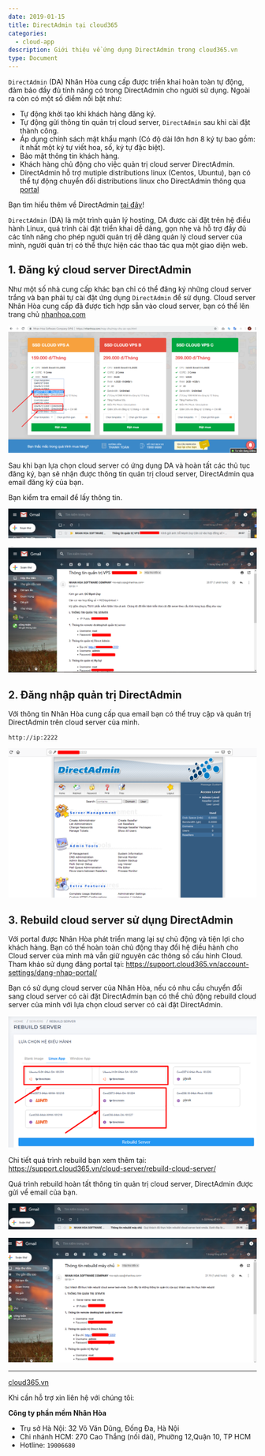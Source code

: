 ```yaml
---
date: 2019-01-15
title: DirectAdmin tại cloud365
categories:
  - cloud-app
description: Giới thiệu về ứng dụng DirectAdmin trong cloud365.vn
type: Document
---
```


`DirectAdmin` (DA) Nhân Hòa cung cấp được triển khai hoàn toàn tự động, đảm bảo đầy đủ tính năng có trong DirectAdmin cho người sử dụng. Ngoài ra còn có một số điểm nổi bật như:

+ Tự động khởi tạo khi khách hàng đăng ký.
+ Tự động gửi thông tin quản trị cloud server, `DirectAdmin` sau khi cài đặt thành công.
+ Áp dụng chính sách mật khẩu mạnh (Có độ dài lớn hơn 8 ký tự bao gồm: ít nhất một ký tự viết hoa, số, ký tự đặc biệt).
+ Bảo mật thông tin khách hàng.
+ Khách hàng chủ động cho việc quản trị cloud server DirectAdmin.
+ DirectAdmin hỗ trợ mutiple distributions linux (Centos, Ubuntu), bạn có thể tự động chuyển đổi distributions linux cho DirectAdmin thông qua [portal](https://support.cloud365.vn/account-settings/dang-nhap-portal/)

Bạn tìm hiểu thêm về DirectAdmin [tại đây](https://support.cloud365.vn/cloud-app/direct-admin-trong-cloud-server/)!

`DirectAdmin` (DA) là một trình quản lý hosting, DA được cài đặt trên hệ điều hành Linux, quá trình cài đặt triển khai dễ dàng, gọn nhẹ và hỗ trợ đầy đủ các tính năng cho phép người quản trị dễ dàng quản lý cloud server của mình, người quản trị có thể thực hiện các thao tác qua một giao diện web.

## 1. Đăng ký cloud server DirectAdmin

Như một số nhà cung cấp khác bạn chỉ có thể đăng ký những cloud server trắng và bạn phải tự cài đặt ứng dụng `DirectAdmin` để sử dụng. Cloud server Nhân Hòa cung cấp đã được tích hợp sẵn vào cloud server, bạn có thể lên trang chủ [nhanhoa.com](https://nhanhoa.com/)

![](/images/img-da-cloud365/Screenshot_759.png)

Sau khi bạn lựa chọn cloud server có ứng dụng DA và hoàn tất các thủ tục đăng ký, bạn sẽ nhận được thông tin quản trị cloud server, DirectAdmin qua email đăng ký của bạn.

Bạn kiểm tra email để lấy thông tin.

![](/images/img-da-cloud365/Screenshot_760.png)

![](/images/img-da-cloud365/Screenshot_761.png)

## 2. Đăng nhập quản trị DirectAdmin

Với thông tin Nhân Hòa cung cấp qua email bạn có thể truy cập và quản trị DirectAdmin trên cloud server của mình.

```
http://ip:2222
```
![](/images/img-da-cloud365/Screenshot_762.png)

## 3. Rebuild cloud server sử dụng DirectAdmin

Với portal được Nhân Hòa phát triển mang lại sự chủ động và tiện lợi cho khách hàng. Bạn có thể hoàn toàn chủ động thay đổi hệ điều hành cho Cloud server của mình mà vẫn giữ nguyên các thông số cấu hình Cloud.
Tham khảo sử dụng đăng portal tại: https://support.cloud365.vn/account-settings/dang-nhap-portal/

Bạn có sử dụng cloud server của Nhân Hòa, nếu có nhu cầu chuyển đổi sang cloud server có cài đặt DirectAdmin bạn có thể chủ động rebuild cloud server của mình với lựa chọn cloud server có cài đặt DirectAdmin.

![](/images/img-da-cloud365/Screenshot_763.png)

Chi tiết quá trình rebuild bạn xem thêm tại: https://support.cloud365.vn/cloud-server/rebuild-cloud-server/

Quá trình rebuild hoàn tất thông tin quản trị cloud server, DirectAdmin được gửi vể email của bạn.

![](/images/img-da-cloud365/Screenshot_764.png)

![](/images/img-da-cloud365/Screenshot_765.png)

---
[cloud365.vn](https://cloud365.vn/)

Khi cần hỗ trợ xin liên hệ với chúng tôi:

**Công ty phần mềm Nhân Hòa**
- Trụ sở Hà Nội: 32 Võ Văn Dũng, Đống Đa, Hà Nội
- Chi nhánh HCM: 270 Cao Thắng (nối dài), Phường 12,Quận 10, TP HCM
- Hotline: `19006680`